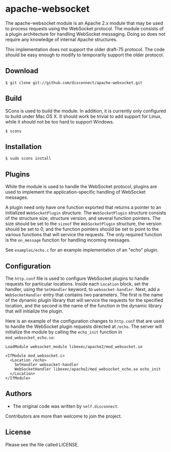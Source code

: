 # apache-websocket

The apache-websocket module is an Apache 2.x module that may be used to process
requests using the WebSocket protocol. The module consists of a plugin
architecture for handling WebSocket messaging. Doing so does not require any
knowledge of internal Apache structures.

This implementation does not support the older draft-75 protocol. The code
should be easy enough to modify to temporarily support the older protocol.

## Download

    $ git clone git://github.com/disconnect/apache-websocket.git

## Build

SCons is used to build the module. In addition, it is currently only configured
to build under Mac OS X. It should work be trivial to add support for Linux,
while it should not be too hard to support Windows.

    $ scons

## Installation

    $ sudo scons install

## Plugins

While the module is used to handle the WebSocket protocol, plugins are used to
implement the application-specific handling of WebSocket messages.

A plugin need only have one function exported that returns a pointer to an
initialized <code>WebSocketPlugin</code> structure. The
<code>WebSocketPlugin</code> structure consists of the structure size,
structure version, and several function pointers. The size should be set to the
<code>sizeof</code> the <code>WebSocketPlugin</code> structure, the version
should be set to 0, and the function pointers should be set to point to the
various functions that will service the requests. The only required function is
the <code>on_message</code> function for handling incoming messages.

See <code>examples/echo.c</code> for an example implementation of an "echo"
plugin.

## Configuration

The <code>http.conf</code> file is used to configure WebSocket plugins to
handle requests for particular locations. Inside each <code>Location</code>
block, set the handler, using the <code>SetHandler</code> keyword, to
<code>websocket-handler</code>. Next, add a <code>WebSocketHandler</code> entry
that contains two parameters. The first is the name of the dynamic plugin
library that will service the requests for the specified location, and the
second is the name of the function in the dynamic library that will initialize
the plugin.

Here is an example of the configuration changes to <code>http.conf</code> that
are used to handle the WebSocket plugin requests directed at
<code>/echo</code>. The server will initialize the module by calling the
<code>echo_init</code> function in <code>mod_websocket_echo.so</code>:

    LoadModule websocket_module libexec/apache2/mod_websocket.so

    <IfModule mod_websocket.c>
      <Location /echo>
        SetHandler websocket-handler
        WebSocketHandler libexec/apache2/mod_websocket_echo.so echo_init
      </Location>
    </IfModule>

## Authors

* The original code was written by <code>self.disconnect</code>.

Contributors are more than welcome to join the project.

## License

Please see the file called LICENSE.
